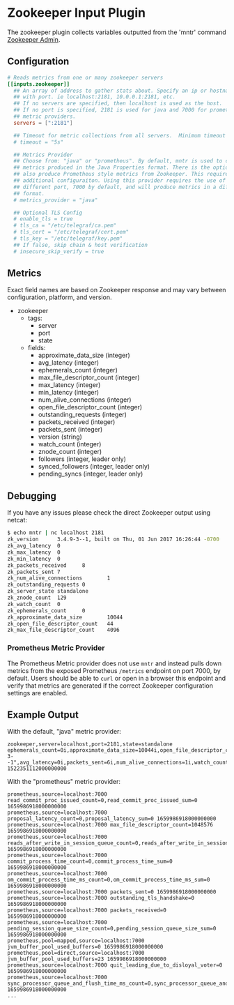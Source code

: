 # Zookeeper Input Plugin

The zookeeper plugin collects variables outputted from the 'mntr' command
[Zookeeper Admin](https://zookeeper.apache.org/doc/current/zookeeperAdmin.html).

## Configuration

```toml @sample.conf
# Reads metrics from one or many zookeeper servers
[[inputs.zookeeper]]
  ## An array of address to gather stats about. Specify an ip or hostname
  ## with port. ie localhost:2181, 10.0.0.1:2181, etc.
  ## If no servers are specified, then localhost is used as the host.
  ## If no port is specified, 2181 is used for java and 7000 for prometheus
  ## metric providers.
  servers = [":2181"]

  ## Timeout for metric collections from all servers.  Minimum timeout is "1s".
  # timeout = "5s"

  ## Metrics Provider
  ## Choose from: "java" or "prometheus". By default, mntr is used to collect
  ## metrics produced in the Java Properties format. There is the option to
  ## also produce Prometheus style metrics from Zookeeper. This requires
  ## additional configuraiton. Using this provider requires the use of a
  ## different port, 7000 by default, and will produce metrics in a different
  ## format.
  # metrics_provider = "java"

  ## Optional TLS Config
  # enable_tls = true
  # tls_ca = "/etc/telegraf/ca.pem"
  # tls_cert = "/etc/telegraf/cert.pem"
  # tls_key = "/etc/telegraf/key.pem"
  ## If false, skip chain & host verification
  # insecure_skip_verify = true
```

## Metrics

Exact field names are based on Zookeeper response and may vary between
configuration, platform, and version.

- zookeeper
  - tags:
    - server
    - port
    - state
  - fields:
    - approximate_data_size (integer)
    - avg_latency (integer)
    - ephemerals_count (integer)
    - max_file_descriptor_count (integer)
    - max_latency (integer)
    - min_latency (integer)
    - num_alive_connections (integer)
    - open_file_descriptor_count (integer)
    - outstanding_requests (integer)
    - packets_received (integer)
    - packets_sent (integer)
    - version (string)
    - watch_count (integer)
    - znode_count (integer)
    - followers (integer, leader only)
    - synced_followers (integer, leader only)
    - pending_syncs (integer, leader only)

## Debugging

If you have any issues please check the direct Zookeeper output using netcat:

```sh
$ echo mntr | nc localhost 2181
zk_version      3.4.9-3--1, built on Thu, 01 Jun 2017 16:26:44 -0700
zk_avg_latency  0
zk_max_latency  0
zk_min_latency  0
zk_packets_received     8
zk_packets_sent 7
zk_num_alive_connections        1
zk_outstanding_requests 0
zk_server_state standalone
zk_znode_count  129
zk_watch_count  0
zk_ephemerals_count     0
zk_approximate_data_size        10044
zk_open_file_descriptor_count   44
zk_max_file_descriptor_count    4096
```

### Prometheus Metric Provider

The Prometheus Metric provider does not use `mntr` and instead pulls down
metrics from the exposed Prometheus `/metrics` endpoint on port 7000, by
default. Users should be able to `curl` or open in a browser this endpoint and
verify that metrics are generated if the correct Zookeeper configuration
settings are enabled.

## Example Output

With the default, "java" metric provider:

```shell
zookeeper,server=localhost,port=2181,state=standalone ephemerals_count=0i,approximate_data_size=10044i,open_file_descriptor_count=44i,max_latency=0i,packets_received=7i,outstanding_requests=0i,znode_count=129i,max_file_descriptor_count=4096i,version="3.4.9-3--1",avg_latency=0i,packets_sent=6i,num_alive_connections=1i,watch_count=0i,min_latency=0i 1522351112000000000
```

With the "prometheus" metric provider:

```shell
prometheus,source=localhost:7000 read_commit_proc_issued_count=0,read_commit_proc_issued_sum=0 1659986918000000000
prometheus,source=localhost:7000 proposal_latency_count=0,proposal_latency_sum=0 1659986918000000000
prometheus,source=localhost:7000 max_file_descriptor_count=1048576 1659986918000000000
prometheus,source=localhost:7000 reads_after_write_in_session_queue_count=0,reads_after_write_in_session_queue_sum=0 1659986918000000000
prometheus,source=localhost:7000 commit_process_time_count=0,commit_process_time_sum=0 1659986918000000000
prometheus,source=localhost:7000 om_commit_process_time_ms_count=0,om_commit_process_time_ms_sum=0 1659986918000000000
prometheus,source=localhost:7000 packets_sent=0 1659986918000000000
prometheus,source=localhost:7000 outstanding_tls_handshake=0 1659986918000000000
prometheus,source=localhost:7000 packets_received=0 1659986918000000000
prometheus,source=localhost:7000 pending_session_queue_size_count=0,pending_session_queue_size_sum=0 1659986918000000000
prometheus,pool=mapped,source=localhost:7000 jvm_buffer_pool_used_buffers=0 1659986918000000000
prometheus,pool=direct,source=localhost:7000 jvm_buffer_pool_used_buffers=23 1659986918000000000
prometheus,source=localhost:7000 quit_leading_due_to_disloyal_voter=0 1659986918000000000
prometheus,source=localhost:7000 sync_processor_queue_and_flush_time_ms_count=0,sync_processor_queue_and_flush_time_ms_sum=0 1659986918000000000
...
```
